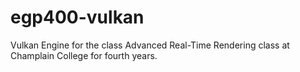 # egp400-vulkan
Vulkan Engine for the class Advanced Real-Time Rendering class at Champlain College for fourth years.
